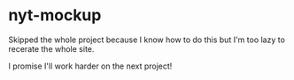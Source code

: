 # nyt-mockup

Skipped the whole project because I know how to do this but I'm too lazy to recerate the whole site.

I promise I'll work harder on the next project!
